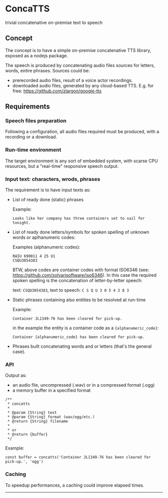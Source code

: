 # ConcaTTS

trivial concatenative on-premise text to speech 

## Concept

The concept is to have a simple on-premise concatenative TTS library, exposed as a nodejs package.

The speech is produced by concatenating audio files sources for letters, words, entire phrases. 
Sources could be:

- prerecorded audio files, result of a voice actor recordings.
- downloaded audio files, generated by any cloud-based TTS. 
  E.g. for free: https://github.com/zlargon/google-tts 

## Requirements

### Speech files preparation

Following a configuration, all audio files required must be produced, with a recording or a download.

### Run-time environment

The target environment is any sort of embedded system, with scarse CPU resources, but a "real-time" responsive speech output.

### Input text: characters, wrods, phrases

The requirement is to have input texts as:

- List of ready done (static) phrases  
    
  Example:
  ```
  Looks like her company has three containers set to sail for tonight.
  ```

- List of ready done letters/symbols for spoken spelling of unknown words or aplhanumeric codes:
    
  Examples (alphanumeric codes):
  ```
  RAIU 690011 4 25 U1
  CSQU3054383
  ```
  BTW, above codes are container codes with format ISO6346 (see: https://github.com/solyarisoftware/iso6346).
  In this case the required spoken spelling is the concatenation of letter-by-letter speech:
    
  text: `CSQU3054383`, text to speech: `C S Q U 3 0 5 4 3 8 3`

 
- Static phrases containing also entities to be resolved at run-time
    
  Example:
  ```
  Container JL1349-76 has been cleared for pick-up.
  ```
  in the example the entity is a container code as a `{alphanumeric_code}`:
  ```
  Container {alphanumeric_code} has been cleared for pick-up.
  ```
  
- Phrases built concatenating words and or letters (that's the general case).


### API 

Output as: 
  - an audio file, uncompressed (.wav) or in a compressed format (.ogg)
  - a memory buffer in a specified format
  
```
/**
 * concatts 
 *
 * @param {String} text
 * @param {String} format (wav/ogg/etc.)
 * @return {String} filename
 *
 * or
 * @return {buffer}  
 */
```

Example:
```
const buffer = concatts('Container JL1349-76 has been cleared for pick-up.', 'ogg')
```


### Caching

To speedup performances, a caching could improve elapsed times. 


---
